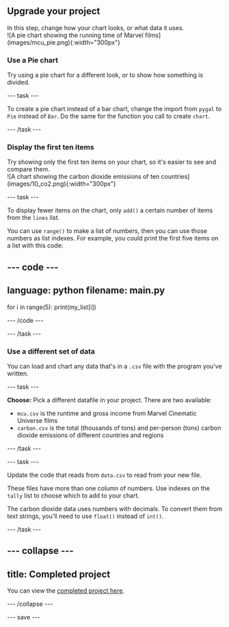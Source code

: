 ## Upgrade your project

<div style="display: flex; flex-wrap: wrap">
<div style="flex-basis: 200px; flex-grow: 1; margin-right: 15px;">
In this step, change how your chart looks, or what data it uses.
</div>
<div>
![A pie chart showing the running time of Marvel films](images/mcu_pie.png){:width="300px"}
</div>
</div>

### Use a Pie chart
Try using a pie chart for a different look, or to show how something is divided.

--- task ---

To create a pie chart instead of a bar chart, change the import from `pygal` to `Pie` instead of `Bar`. Do the same for the function you call to create `chart`. 

--- /task ---

### Display the first ten items
<div style="display: flex; flex-wrap: wrap">
<div style="flex-basis: 200px; flex-grow: 1; margin-right: 15px;">
Try showing only the first ten items on your chart, so it's easier to see and compare them.
</div>
<div>
![A chart showing the carbon dioxide emissions of ten countries](images/10_co2.png){:width="300px"}
</div>
</div>

--- task ---

To display fewer items on the chart, only `add()` a certain number of items from the `lines` list. 

You can use `range()` to make a list of numbers, then you can use those numbers as list indexes. For example, you could print the first five items on a list with this code:

--- code ---
---
language: python
filename: main.py
---

for i in range(5):
  print(my_list[i])

--- /code ---

--- /task ---

### Use a different set of data
You can load and chart any data that's in a `.csv` file with the program you've written.

--- task ---

**Choose:** Pick a different datafile in your project. There are two available:

 - `mcu.csv` is the runtime and gross income from Marvel Cinematic Universe films
 - `carbon.csv` is the total (thousands of tons) and per-person (tons) carbon dioxide emissions of different countries and regions

--- /task ---

--- task ---

Update the code that reads from `data.csv` to read from your new file. 

These files have more than one column of numbers. Use indexes on the `tally` list to choose which to add to your chart. 

The carbon dioxide data uses numbers with decimals. To convert them from text strings, you'll need to use `float()` instead of `int()`.

--- /task ---

--- collapse ---
---
title: Completed project
---

You can view the [completed project here](https://trinket.io/python/1f312ddc4c).

--- /collapse ---

--- save ---